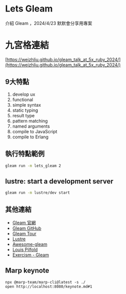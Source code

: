 # Lets Gleam
介紹 Gleam ，2024/4/23 默默會分享用專案

# 九宮格連結
[https://weizhliu.github.io/gleam_talk_at_5x_ruby_2024/](https://weizhliu.github.io/gleam_talk_at_5x_ruby_2024/)


## 9大特點
1. develop ux
2. functional
3. simple syntax
4. static typing
5. result type
6. pattern matching
7. named arguments
8. compile to JavaScript
9. compile to Erlang


## 執行特點範例
```sh
gleam run -m lets_gleam 2
```

## lustre: start a development server
```sh
gleam run -m lustre/dev start
```

## 其他連結
- [Gleam 官網](https://gleam.run/)
- [Gleam GitHub](https://github.com/gleam-lang/gleam)
- [Gleam Tour](https://tour.gleam.run/)
- [Lustre](https://hexdocs.pm/lustre/index.html)
- [Awesome-gleam](https://github.com/gleam-lang/awesome-gleam)
- [Louis Pilfold](https://github.com/lpil)
- [Exercism - Gleam](https://exercism.org/tracks/gleam)


## Marp keynote
```
npx @marp-team/marp-cli@latest -s ./
open http://localhost:8080/keynote.md#1
```
